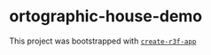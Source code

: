 # ortographic-house-demo

This project was bootstrapped with [`create-r3f-app`](https://github.com/utsuboco/create-r3f-app)